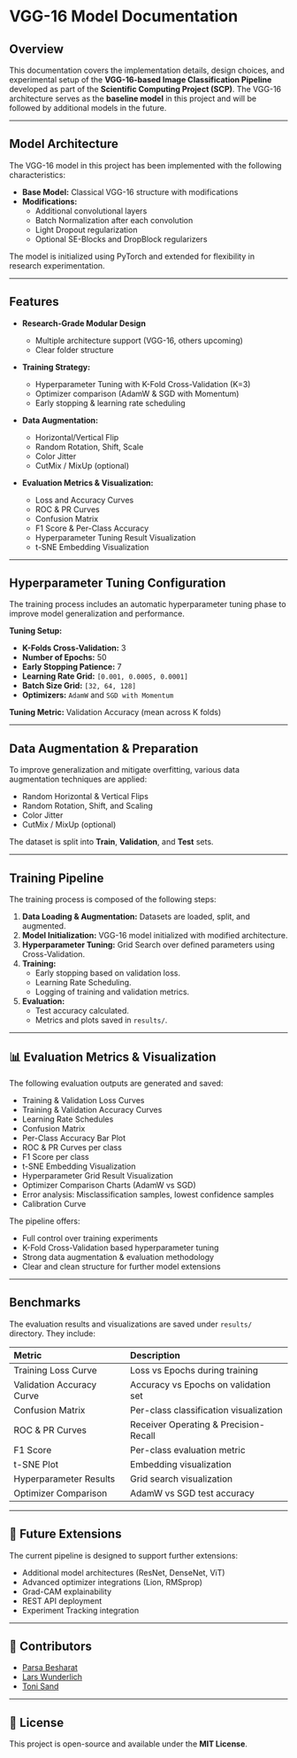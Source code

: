 # VGG-16 Model Documentation

## Overview

This documentation covers the implementation details, design choices, and experimental setup of the **VGG-16-based Image Classification Pipeline** developed as part of the **Scientific Computing Project (SCP)**. The VGG-16 architecture serves as the **baseline model** in this project and will be followed by additional models in the future.

---

## Model Architecture

The VGG-16 model in this project has been implemented with the following characteristics:

- **Base Model:** Classical VGG-16 structure with modifications
- **Modifications:**
  - Additional convolutional layers
  - Batch Normalization after each convolution
  - Light Dropout regularization
  - Optional SE-Blocks and DropBlock regularizers

The model is initialized using PyTorch and extended for flexibility in research experimentation.

---

Features
--------

- **Research-Grade Modular Design**
  - Multiple architecture support (VGG-16, others upcoming)
  - Clear folder structure

- **Training Strategy:**
  - Hyperparameter Tuning with K-Fold Cross-Validation (K=3)
  - Optimizer comparison (AdamW & SGD with Momentum)
  - Early stopping & learning rate scheduling

- **Data Augmentation:**
  - Horizontal/Vertical Flip
  - Random Rotation, Shift, Scale
  - Color Jitter
  - CutMix / MixUp (optional)

- **Evaluation Metrics & Visualization:**
  - Loss and Accuracy Curves
  - ROC & PR Curves
  - Confusion Matrix
  - F1 Score & Per-Class Accuracy
  - Hyperparameter Tuning Result Visualization
  - t-SNE Embedding Visualization
---

## Hyperparameter Tuning Configuration

The training process includes an automatic hyperparameter tuning phase to improve model generalization and performance.

**Tuning Setup:**

- **K-Folds Cross-Validation:** 3
- **Number of Epochs:** 50
- **Early Stopping Patience:** 7
- **Learning Rate Grid:** `[0.001, 0.0005, 0.0001]`
- **Batch Size Grid:** `[32, 64, 128]`
- **Optimizers:** `AdamW` and `SGD with Momentum`

**Tuning Metric:** Validation Accuracy (mean across K folds)

---

## Data Augmentation & Preparation

To improve generalization and mitigate overfitting, various data augmentation techniques are applied:

- Random Horizontal & Vertical Flips
- Random Rotation, Shift, and Scaling
- Color Jitter
- CutMix / MixUp (optional)

The dataset is split into **Train**, **Validation**, and **Test** sets.

---

## Training Pipeline

The training process is composed of the following steps:

1. **Data Loading & Augmentation:** Datasets are loaded, split, and augmented.
2. **Model Initialization:** VGG-16 model initialized with modified architecture.
3. **Hyperparameter Tuning:** Grid Search over defined parameters using Cross-Validation.
4. **Training:**
   - Early stopping based on validation loss.
   - Learning Rate Scheduling.
   - Logging of training and validation metrics.
5. **Evaluation:**
   - Test accuracy calculated.
   - Metrics and plots saved in `results/`.

---

## 📊 Evaluation Metrics & Visualization

The following evaluation outputs are generated and saved:

- Training & Validation Loss Curves
- Training & Validation Accuracy Curves
- Learning Rate Schedules
- Confusion Matrix
- Per-Class Accuracy Bar Plot
- ROC & PR Curves per class
- F1 Score per class
- t-SNE Embedding Visualization
- Hyperparameter Grid Result Visualization
- Optimizer Comparison Charts (AdamW vs SGD)
- Error analysis: Misclassification samples, lowest confidence samples
- Calibration Curve

The pipeline offers:

- Full control over training experiments
- K-Fold Cross-Validation based hyperparameter tuning
- Strong data augmentation & evaluation methodology
- Clear and clean structure for further model extensions

---

Benchmarks
----------

The evaluation results and visualizations are saved under `results/` directory. They include:

| Metric                      | Description                           |
|:----------------------------|:--------------------------------------|
| Training Loss Curve        | Loss vs Epochs during training        |
| Validation Accuracy Curve  | Accuracy vs Epochs on validation set  |
| Confusion Matrix           | Per-class classification visualization|
| ROC & PR Curves            | Receiver Operating & Precision-Recall |
| F1 Score                   | Per-class evaluation metric           |
| t-SNE Plot                 | Embedding visualization               |
| Hyperparameter Results     | Grid search visualization             |
| Optimizer Comparison       | AdamW vs SGD test accuracy            |
---

## 🔮 Future Extensions

The current pipeline is designed to support further extensions:

- Additional model architectures (ResNet, DenseNet, ViT)
- Advanced optimizer integrations (Lion, RMSprop)
- Grad-CAM explainability
- REST API deployment
- Experiment Tracking integration

---

## 👥 Contributors

- <a href="https://github.com/hounaar">Parsa Besharat</a>
- <a href="https://github.com/Lars314159">Lars Wunderlich</a>
- <a href="https://github.com/ToniMahojoni">Toni Sand</a>

---

## 📄 License

This project is open-source and available under the **MIT License**.

